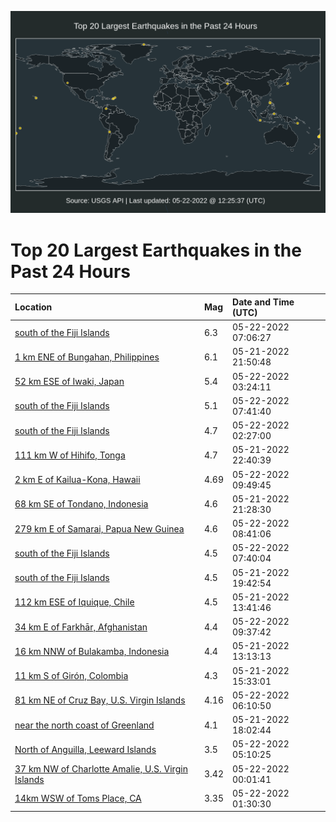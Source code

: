 ![Map](./map.png)

# Top 20 Largest Earthquakes in the Past 24 Hours

| Location | Mag | Date and Time (UTC) |
|:---|:---|:---|
| [south of the Fiji Islands](https://earthquake.usgs.gov/earthquakes/eventpage/us6000hn1e) | 6.3 | 05-22-2022 07:06:27 |
| [1 km ENE of Bungahan, Philippines](https://earthquake.usgs.gov/earthquakes/eventpage/us6000hmz8) | 6.1 | 05-21-2022 21:50:48 |
| [52 km ESE of Iwaki, Japan](https://earthquake.usgs.gov/earthquakes/eventpage/us6000hn0i) | 5.4 | 05-22-2022 03:24:11 |
| [south of the Fiji Islands](https://earthquake.usgs.gov/earthquakes/eventpage/us6000hn2d) | 5.1 | 05-22-2022 07:41:40 |
| [south of the Fiji Islands](https://earthquake.usgs.gov/earthquakes/eventpage/us6000hn08) | 4.7 | 05-22-2022 02:27:00 |
| [111 km W of Hihifo, Tonga](https://earthquake.usgs.gov/earthquakes/eventpage/us6000hmzm) | 4.7 | 05-21-2022 22:40:39 |
| [2 km E of Kailua-Kona, Hawaii](https://earthquake.usgs.gov/earthquakes/eventpage/hv73019747) | 4.69 | 05-22-2022 09:49:45 |
| [68 km SE of Tondano, Indonesia](https://earthquake.usgs.gov/earthquakes/eventpage/us6000hmz6) | 4.6 | 05-21-2022 21:28:30 |
| [279 km E of Samarai, Papua New Guinea](https://earthquake.usgs.gov/earthquakes/eventpage/us6000hn39) | 4.6 | 05-22-2022 08:41:06 |
| [south of the Fiji Islands](https://earthquake.usgs.gov/earthquakes/eventpage/us6000hn2c) | 4.5 | 05-22-2022 07:40:04 |
| [south of the Fiji Islands](https://earthquake.usgs.gov/earthquakes/eventpage/us6000hmyv) | 4.5 | 05-21-2022 19:42:54 |
| [112 km ESE of Iquique, Chile](https://earthquake.usgs.gov/earthquakes/eventpage/us6000hmww) | 4.5 | 05-21-2022 13:41:46 |
| [34 km E of Farkhār, Afghanistan](https://earthquake.usgs.gov/earthquakes/eventpage/us6000hn2y) | 4.4 | 05-22-2022 09:37:42 |
| [16 km NNW of Bulakamba, Indonesia](https://earthquake.usgs.gov/earthquakes/eventpage/us6000hmws) | 4.4 | 05-21-2022 13:13:13 |
| [11 km S of Girón, Colombia](https://earthquake.usgs.gov/earthquakes/eventpage/us6000hmxa) | 4.3 | 05-21-2022 15:33:01 |
| [81 km NE of Cruz Bay, U.S. Virgin Islands](https://earthquake.usgs.gov/earthquakes/eventpage/pr2022142000) | 4.16 | 05-22-2022 06:10:50 |
| [near the north coast of Greenland](https://earthquake.usgs.gov/earthquakes/eventpage/us6000hmy4) | 4.1 | 05-21-2022 18:02:44 |
| [North of Anguilla, Leeward Islands](https://earthquake.usgs.gov/earthquakes/eventpage/us6000hn13) | 3.5 | 05-22-2022 05:10:25 |
| [37 km NW of Charlotte Amalie, U.S. Virgin Islands](https://earthquake.usgs.gov/earthquakes/eventpage/pr71349818) | 3.42 | 05-22-2022 00:01:41 |
| [14km WSW of Toms Place, CA](https://earthquake.usgs.gov/earthquakes/eventpage/nc73736456) | 3.35 | 05-22-2022 01:30:30 |

